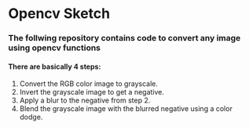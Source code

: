 # Opencv Sketch

### The follwing repository contains code to convert any image using opencv functions

#### There are basically 4 steps:
 1. Convert the RGB color image to grayscale.
 2. Invert the grayscale image to get a negative.
 3. Apply a blur to the negative from step 2.
 4. Blend the grayscale image with the blurred negative using a color dodge.


